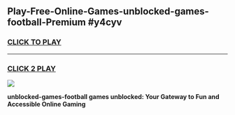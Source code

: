 
## Play-Free-Online-Games-unblocked-games-football-Premium #y4cyv
<h3>
<a href="https://premium.freeplayer.one?title=unblocked-games-football&ref=8M">CLICK TO PLAY</a></h3>
<hr>

<h3>
<a href="https://premium.freeplayer.one?title=unblocked-games-football&ref=8M">CLICK 2 PLAY</a>
  
</h3>

<a href="https://premium.freeplayer.one?title=unblocked-games-football&ref=8M"><img src="https://clearcache.store/games.png"></a>


**unblocked-games-football games unblocked: Your Gateway to Fun and Accessible Online Gaming**
